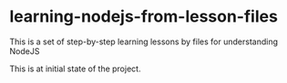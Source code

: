 # learning-nodejs-from-lesson-files
This is a set of step-by-step learning lessons by files for understanding NodeJS

This is at initial state of the project.